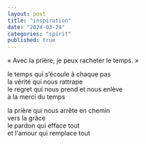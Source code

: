 ```yaml
---
layout: post
title: "inspiration"
date: "2024-03-24"
categories: "spirit"
published: true
---
```


« Avec la prière, je peux racheter le temps. »

le temps qui s’écoule à chaque pas  
la vérité qui nous rattrape  
le regret qui nous prend et nous enlève  
à la merci du temps  

la prière qui nous arrête en chemin  
vers la grâce  
le pardon qui efface tout  
et l'amour qui remplace tout  
